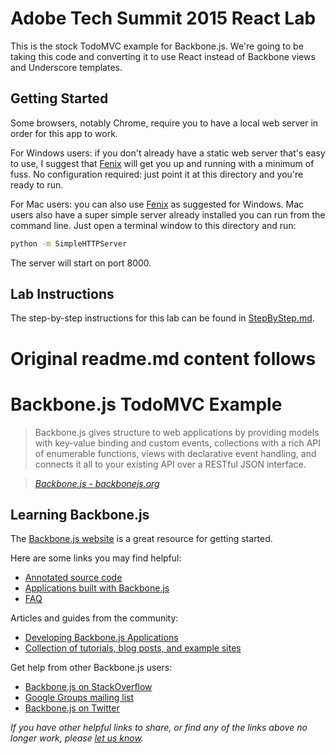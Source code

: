 # Adobe Tech Summit 2015 React Lab

This is the stock TodoMVC example for Backbone.js. We're going to be taking this code and converting it to use React instead of Backbone views and Underscore templates.

## Getting Started

Some browsers, notably Chrome, require you to have a local web server in order for this app to work.

For Windows users: if you don't already have a static web server that's easy to use, I suggest that [Fenix](http://fenixwebserver.com/) will get you up and running with a minimum of fuss. No configuration required: just point it at this directory and you're ready to run.

For Mac users: you can also use [Fenix](http://fenixwebserver.com/) as suggested for Windows. Mac users also have a super simple server already installed you can run from the command line. Just open a terminal window to this directory and run:

```sh
python -m SimpleHTTPServer
```

The server will start on port 8000.

## Lab Instructions

The step-by-step instructions for this lab can be found in [StepByStep.md](StepByStep.md).

# Original readme.md content follows

# Backbone.js TodoMVC Example

> Backbone.js gives structure to web applications by providing models with key-value binding and custom events, collections with a rich API of enumerable functions, views with declarative event handling, and connects it all to your existing API over a RESTful JSON interface.

> _[Backbone.js - backbonejs.org](http://backbonejs.org)_


## Learning Backbone.js

The [Backbone.js website](http://backbonejs.org) is a great resource for getting started.

Here are some links you may find helpful:

* [Annotated source code](http://backbonejs.org/docs/backbone.html)
* [Applications built with Backbone.js](http://backbonejs.org/#examples)
* [FAQ](http://backbonejs.org/#faq)

Articles and guides from the community:

* [Developing Backbone.js Applications](http://addyosmani.github.io/backbone-fundamentals)
* [Collection of tutorials, blog posts, and example sites](https://github.com/documentcloud/backbone/wiki/Tutorials%2C-blog-posts-and-example-sites)

Get help from other Backbone.js users:

* [Backbone.js on StackOverflow](http://stackoverflow.com/questions/tagged/backbone.js)
* [Google Groups mailing list](https://groups.google.com/forum/#!forum/backbonejs)
* [Backbone.js on Twitter](http://twitter.com/documentcloud)

_If you have other helpful links to share, or find any of the links above no longer work, please [let us know](https://github.com/tastejs/todomvc/issues)._
